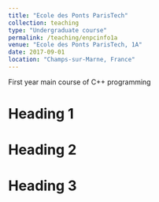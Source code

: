```yaml
---
title: "Ecole des Ponts ParisTech"
collection: teaching
type: "Undergraduate course"
permalink: /teaching/enpcinfo1a
venue: "Ecole des Ponts ParisTech, 1A"
date: 2017-09-01
location: "Champs-sur-Marne, France"
---
```


First year main course of C++ programming

Heading 1
======

Heading 2
======

Heading 3
======
